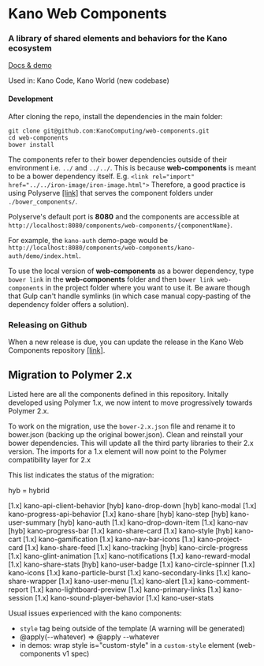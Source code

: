 # Kano Web Components

### A library of shared elements and behaviors for the Kano ecosystem

[Docs & demo](https://kanocomputing.github.io/web-components)

Used in: Kano Code, Kano World (new codebase)

#### Development

After cloning the repo, install the dependencies in the main folder:

```
git clone git@github.com:KanoComputing/web-components.git
cd web-components
bower install
```

The components refer to their bower dependencies outside of their environment i.e. `../` and `../../`. This is because **web-components** is meant to be a bower dependency itself.
E.g. `<link rel="import" href="../../iron-image/iron-image.html">` Therefore, a good practice is using Polyserve [[link]](https://github.com/PolymerLabs/polyserve) that serves the component folders under `./bower_components/`.

Polyserve's default port is **8080** and the components are accessible at `http://localhost:8080/components/web-components/{componentName}`.

For example, the `kano-auth` demo-page would be `http://localhost:8080/components/web-components/kano-auth/demo/index.html`.

To use the local version of **web-components** as a bower dependency, type ```bower link``` in the **web-components** folder and then ```bower link web-components``` in the project folder where you want to use it. Be aware though that Gulp can't handle symlinks (in which case manual copy-pasting of the dependency folder offers a solution).

### Releasing on Github

When a new release is due, you can update the release in the Kano Web Components repository [[link]](https://github.com/KanoComputing/web-components/releases).

## Migration to Polymer 2.x

Listed here are all the components defined in this repository. Initally developed using Polymer 1.x, we now intent to move progressively towards Polymer 2.x.

To work on the migration, use the `bower-2.x.json` file and rename it to bower.json (backing up the original bower.json).
Clean and reinstall your bower dependencies. This will update all the third party libraries to their 2.x version.
The imports for a 1.x element will now point to the Polymer compatibility layer for 2.x

This list indicates the status of the migration:

hyb = hybrid

[1.x] kano-api-client-behavior
[hyb] kano-drop-down
[hyb] kano-modal
[1.x] kano-progress-api-behavior
[1.x] kano-share
[hyb] kano-step
[hyb] kano-user-summary
[hyb] kano-auth
[1.x] kano-drop-down-item
[1.x] kano-nav
[hyb] kano-progress-bar
[1.x] kano-share-card
[1.x] kano-style
[hyb] kano-cart
[1.x] kano-gamification
[1.x] kano-nav-bar-icons
[1.x] kano-project-card
[1.x] kano-share-feed
[1.x] kano-tracking
[hyb] kano-circle-progress
[1.x] kano-glint-animation
[1.x] kano-notifications
[1.x] kano-reward-modal
[1.x] kano-share-stats
[hyb] kano-user-badge
[1.x] kano-circle-spinner
[1.x] kano-icons
[1.x] kano-particle-burst
[1.x] kano-secondary-links
[1.x] kano-share-wrapper
[1.x] kano-user-menu
[1.x] kano-alert
[1.x] kano-comment-report
[1.x] kano-lightboard-preview
[1.x] kano-primary-links
[1.x] kano-session
[1.x] kano-sound-player-behavior
[1.x] kano-user-stats


Usual issues experienced with the kano components:

 - `style` tag being outside of the template (A warning will be generated)
 - @apply(--whatever) => @apply --whatever
 - in demos: wrap style is="custom-style" in a `custom-style` element (web-components v1 spec)